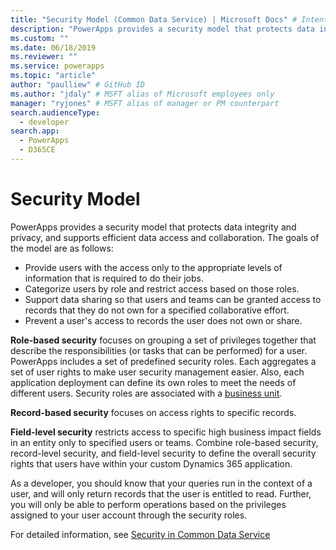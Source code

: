 ```yaml
---
title: "Security Model (Common Data Service) | Microsoft Docs" # Intent and product brand in a unique string of 43-59 chars including spaces
description: "PowerApps provides a security model that protects data integrity and privacy, and supports efficient data access and collaboration" # 115-145 characters including spaces. This abstract displays in the search result.
ms.custom: ""
ms.date: 06/18/2019
ms.reviewer: ""
ms.service: powerapps
ms.topic: "article"
author: "paulliew" # GitHub ID
ms.author: "jdaly" # MSFT alias of Microsoft employees only
manager: "ryjones" # MSFT alias of manager or PM counterpart
search.audienceType: 
  - developer
search.app: 
  - PowerApps
  - D365CE
---
```

# Security Model

PowerApps provides a security model that protects data integrity and privacy, and supports efficient data access and collaboration. The goals of the model are as follows:
- Provide users with the access only to the appropriate levels of information that is required to do their jobs.
- Categorize users by role and restrict access based on those roles.
- Support data sharing so that users and teams can be granted access to records that they do not own for a specified collaborative effort.
- Prevent a user's access to records the user does not own or share.

**Role-based security** focuses on grouping a set of privileges together that describe the responsibilities (or tasks that can be performed) for a user. PowerApps includes a set of predefined security roles. Each aggregates a set of user rights to make user security management easier. Also, each application deployment can define its own roles to meet the needs of different users. Security roles are associated with a [business unit](businessunit-entity.md).

**Record-based security** focuses on access rights to specific records.

**Field-level security** restricts access to specific high business impact fields in an entity only to specified users or teams.
Combine role-based security, record-level security, and field-level security to define the overall security rights that users have within your custom Dynamics 365 application.

As a developer, you should know that your queries run in the context of a user, and will only return records that the user is entitled to read.
Further, you will only be able to perform operations based on the privileges assigned to your user account through the security roles.

For detailed information, see [Security in Common Data Service](/power-platform/admin/wp-security)

